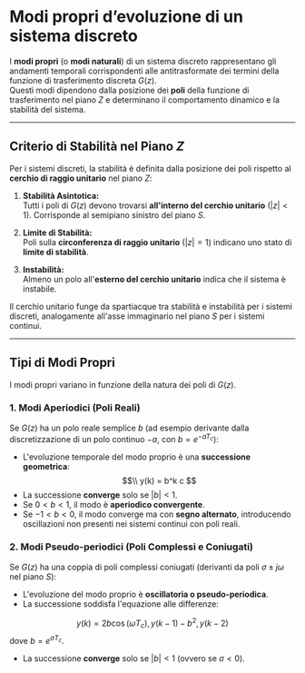 # Modi propri d’evoluzione di un sistema discreto

I **modi propri** (o **modi naturali**) di un sistema discreto rappresentano gli andamenti temporali corrispondenti alle antitrasformate dei termini della funzione di trasferimento discreta $G(z)$.  
Questi modi dipendono dalla posizione dei **poli** della funzione di trasferimento nel piano $Z$ e determinano il comportamento dinamico e la stabilità del sistema.

---

## Criterio di Stabilità nel Piano $Z$

Per i sistemi discreti, la stabilità è definita dalla posizione dei poli rispetto al **cerchio di raggio unitario** nel piano $Z$:

1. **Stabilità Asintotica:**  
   Tutti i poli di $G(z)$ devono trovarsi **all'interno del cerchio unitario** ($|z| < 1$). Corrisponde al semipiano sinistro del piano $S$.

2. **Limite di Stabilità:**  
   Poli sulla **circonferenza di raggio unitario** ($|z| = 1$) indicano uno stato di **limite di stabilità**.

3. **Instabilità:**  
   Almeno un polo all'**esterno del cerchio unitario** indica che il sistema è instabile.

Il cerchio unitario funge da spartiacque tra stabilità e instabilità per i sistemi discreti, analogamente all'asse immaginario nel piano $S$ per i sistemi continui.

---

## Tipi di Modi Propri

I modi propri variano in funzione della natura dei poli di $G(z)$.

### 1. Modi Aperiodici (Poli Reali)

Se $G(z)$ ha un polo reale semplice $b$ (ad esempio derivante dalla discretizzazione di un polo continuo $-a$, con $b = e^{-a T_c}$):

- L'evoluzione temporale del modo proprio è una **successione geometrica**:
  $$\\
  y(k) = b^k c
  $$
- La successione **converge** solo se $|b| < 1$.
- Se $0 < b < 1$, il modo è **aperiodico convergente**.
- Se $-1 < b < 0$, il modo converge ma con **segno alternato**, introducendo oscillazioni non presenti nei sistemi continui con poli reali.

### 2. Modi Pseudo-periodici (Poli Complessi e Coniugati)

Se $G(z)$ ha una coppia di poli complessi coniugati (derivanti da poli $\sigma \pm j\omega$ nel piano $S$):

- L'evoluzione del modo proprio è **oscillatoria o pseudo-periodica**.
- La successione soddisfa l'equazione alle differenze:
  
$$y(k) = 2b \cos(\omega T_c),  y(k-1) - b^2, y(k-2)$$
  dove $b = e^{\sigma T_c}$.
- La successione **converge** solo se $|b| < 1$ (ovvero se $\sigma < 0$).
